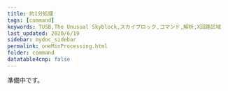 ```yaml
---
title: 約1分処理
tags: [command]
keywords: TUSB,The Unusual Skyblock,スカイブロック,コマンド,解析,X回路区域
last_updated: 2020/6/19
sidebar: mydoc_sidebar
permalink: oneMinProcessing.html
folder: command
datatable4cnp: false
---
```


準備中です。
